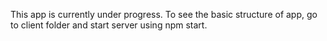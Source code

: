 This app is currently under progress.
To see the basic structure of app, go to client folder and start server using npm start.
